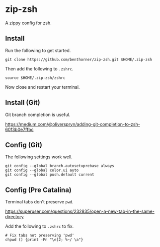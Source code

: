 # zip-zsh

A zippy config for zsh.

## Install

Run the following to get started.

    git clone https://github.com/benthorner/zip-zsh.git $HOME/.zip-zsh

Then add the following to `.zshrc`.

    source $HOME/.zip-zsh/zshrc

Now close and restart your terminal.

## Install (Git)

Git branch completion is useful.

  https://medium.com/@oliverspryn/adding-git-completion-to-zsh-60f3b0e7ffbc

## Config (Git)

The following settings work well.

    git config --global branch.autosetuprebase always
    git config --global color.ui auto
    git config --global push.default current

## Config (Pre Catalina)

Terminal tabs don't preserve `pwd`.

https://superuser.com/questions/232835/open-a-new-tab-in-the-same-directory

Add the following to `.zshrc` to fix.

    # Fix tabs not preserving 'pwd'
    chpwd () {print -Pn "\e]2; %~/ \a"}
